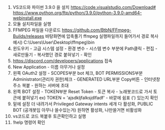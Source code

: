 1. VS코드와 파이썬 3.9.0 을 설치
   https://code.visualstudio.com/Download#
   https://www.python.org/ftp/python/3.9.0/python-3.9.0-amd64-webinstall.exe
2. 모듈 설치파일을 실행
3. FFMPEG 파일을 다운로드
   https://github.com/BtbN/FFmpeg-Builds/releases
   바탕화면에 압축풀기
   ffmpeg 실행파일까지 들어가서 경로 복사
   예시) C:\Users\User\Desktop\ffmpeg\bin
5. 윈도우키 - 고급 시스템 설정 - 환경 변수 - 시스템 변수 부분에 Path클릭 - 편집 - 새로만들기 - 복사했던 경로 붙혀넣기 - 확인
6. https://discord.com/developers/applications 접속
7. New Application - 이름 아무거나 설정
8. 왼쪽 OAuth2 설정 - SCOPES부분 bot 체크, BOT PERMISSIONS부분 Administrator(관리자 권한)체크 - GENERATED URL부분 Copy버튼 - 인터넷창 주소 복붙 - 원하는 서버에 초대
9. 왼쪽 BOT 설정 - TOKEN부분 Reset Token - 토큰 복사 - 노래봇코드로 가서 토큰에 붙혀넣기 ex) TOKEN = 'ajsdkljfalksjdlfadf' - 바깥에 쉼표 (') 있는지 확인
10. 밑에 설정 더 내려가서 Privileged Gateway intents 세개 다 활성화, PUBLIC BOT (공개봇임 아무나 쓸수있는거) 원하면 활성화, 나만쓸거면 비활성화
11. vs코드로 코드 복붙후 토큰확인하고 실행
12. !help 명령어 확인
